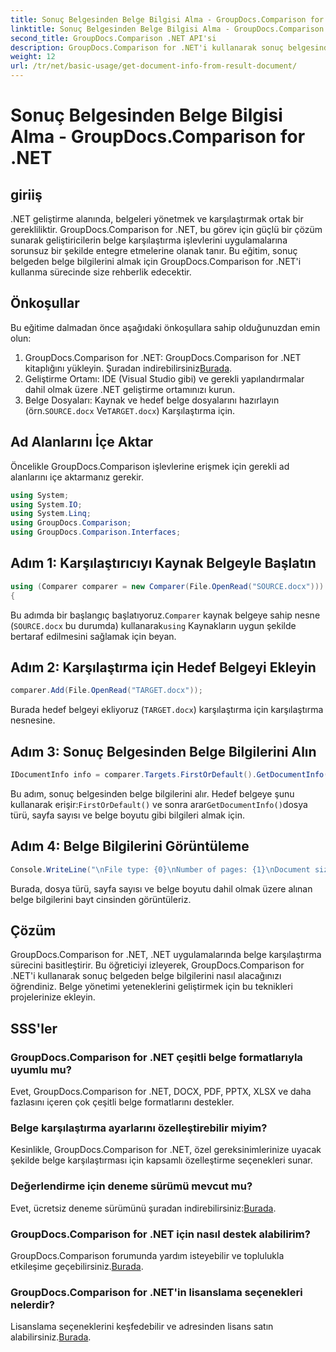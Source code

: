 ```yaml
---
title: Sonuç Belgesinden Belge Bilgisi Alma - GroupDocs.Comparison for .NET
linktitle: Sonuç Belgesinden Belge Bilgisi Alma - GroupDocs.Comparison for .NET
second_title: GroupDocs.Comparison .NET API'si
description: GroupDocs.Comparison for .NET'i kullanarak sonuç belgesinden belge bilgilerini nasıl alacağınızı öğrenin. .NET geliştiricileri için açıklanan kolay adımlar.
weight: 12
url: /tr/net/basic-usage/get-document-info-from-result-document/
---
```


# Sonuç Belgesinden Belge Bilgisi Alma - GroupDocs.Comparison for .NET

## giriiş
.NET geliştirme alanında, belgeleri yönetmek ve karşılaştırmak ortak bir gerekliliktir. GroupDocs.Comparison for .NET, bu görev için güçlü bir çözüm sunarak geliştiricilerin belge karşılaştırma işlevlerini uygulamalarına sorunsuz bir şekilde entegre etmelerine olanak tanır. Bu eğitim, sonuç belgeden belge bilgilerini almak için GroupDocs.Comparison for .NET'i kullanma sürecinde size rehberlik edecektir. 
## Önkoşullar
Bu eğitime dalmadan önce aşağıdaki önkoşullara sahip olduğunuzdan emin olun:
1. GroupDocs.Comparison for .NET: GroupDocs.Comparison for .NET kitaplığını yükleyin. Şuradan indirebilirsiniz[Burada](https://releases.groupdocs.com/comparison/net/).
2. Geliştirme Ortamı: IDE (Visual Studio gibi) ve gerekli yapılandırmalar dahil olmak üzere .NET geliştirme ortamınızı kurun.
3.  Belge Dosyaları: Kaynak ve hedef belge dosyalarını hazırlayın (örn.`SOURCE.docx` Ve`TARGET.docx`) Karşılaştırma için.

## Ad Alanlarını İçe Aktar
Öncelikle GroupDocs.Comparison işlevlerine erişmek için gerekli ad alanlarını içe aktarmanız gerekir.

```csharp
using System;
using System.IO;
using System.Linq;
using GroupDocs.Comparison;
using GroupDocs.Comparison.Interfaces;
```

## Adım 1: Karşılaştırıcıyı Kaynak Belgeyle Başlatın
```csharp
using (Comparer comparer = new Comparer(File.OpenRead("SOURCE.docx")))
{
```
 Bu adımda bir başlangıç başlatıyoruz.`Comparer` kaynak belgeye sahip nesne (`SOURCE.docx` bu durumda) kullanarak`using` Kaynakların uygun şekilde bertaraf edilmesini sağlamak için beyan.
## Adım 2: Karşılaştırma için Hedef Belgeyi Ekleyin
```csharp
comparer.Add(File.OpenRead("TARGET.docx"));
```
Burada hedef belgeyi ekliyoruz (`TARGET.docx`) karşılaştırma için karşılaştırma nesnesine.
## Adım 3: Sonuç Belgesinden Belge Bilgilerini Alın
```csharp
IDocumentInfo info = comparer.Targets.FirstOrDefault().GetDocumentInfo();
```
 Bu adım, sonuç belgesinden belge bilgilerini alır. Hedef belgeye şunu kullanarak erişir:`FirstOrDefault()` ve sonra arar`GetDocumentInfo()`dosya türü, sayfa sayısı ve belge boyutu gibi bilgileri almak için.
## Adım 4: Belge Bilgilerini Görüntüleme
```csharp
Console.WriteLine("\nFile type: {0}\nNumber of pages: {1}\nDocument size: {2} bytes", info.FileType, info.PageCount, info.Size);
```
Burada, dosya türü, sayfa sayısı ve belge boyutu dahil olmak üzere alınan belge bilgilerini bayt cinsinden görüntüleriz.

## Çözüm
GroupDocs.Comparison for .NET, .NET uygulamalarında belge karşılaştırma sürecini basitleştirir. Bu öğreticiyi izleyerek, GroupDocs.Comparison for .NET'i kullanarak sonuç belgeden belge bilgilerini nasıl alacağınızı öğrendiniz. Belge yönetimi yeteneklerini geliştirmek için bu teknikleri projelerinize ekleyin.
## SSS'ler
### GroupDocs.Comparison for .NET çeşitli belge formatlarıyla uyumlu mu?
Evet, GroupDocs.Comparison for .NET, DOCX, PDF, PPTX, XLSX ve daha fazlasını içeren çok çeşitli belge formatlarını destekler.
### Belge karşılaştırma ayarlarını özelleştirebilir miyim?
Kesinlikle, GroupDocs.Comparison for .NET, özel gereksinimlerinize uyacak şekilde belge karşılaştırması için kapsamlı özelleştirme seçenekleri sunar.
### Değerlendirme için deneme sürümü mevcut mu?
 Evet, ücretsiz deneme sürümünü şuradan indirebilirsiniz:[Burada](https://releases.groupdocs.com/).
### GroupDocs.Comparison for .NET için nasıl destek alabilirim?
 GroupDocs.Comparison forumunda yardım isteyebilir ve toplulukla etkileşime geçebilirsiniz.[Burada](https://forum.groupdocs.com/c/comparison/12).
### GroupDocs.Comparison for .NET'in lisanslama seçenekleri nelerdir?
 Lisanslama seçeneklerini keşfedebilir ve adresinden lisans satın alabilirsiniz.[Burada](https://purchase.groupdocs.com/buy).